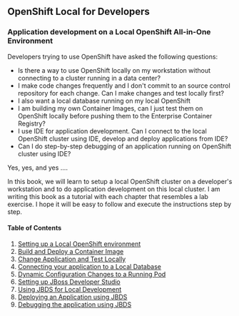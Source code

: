 ## OpenShift Local for Developers
### Application development on a Local OpenShift All-in-One Environment

Developers trying to use OpenShift have asked the following questions: 

* Is there a way to use OpenShift locally on my workstation without connecting to a cluster running in a data center? 
* I make code changes frequently and I don't commit to an source control repository for each change. Can I make changes and test locally first? 
* I also want a local database running on my local OpenShift 
* I am building my own Container Images, can I just test them on OpenShift locally before pushing them to the Enterprise Container Registry? 
* I use IDE for application development. Can I connect to the local OpenShift cluster using IDE, develop and deploy applications from IDE?
* Can I do step-by-step debugging of an application running on OpenShift cluster using IDE?

Yes, yes, and yes ....

In this book, we will learn to setup a local OpenShift cluster on a developer's workstation and to do application development on this local cluster. I am writing this book as a tutorial with each chapter that resembles a lab exercise. I hope it will be easy to follow and execute the instructions step by step. 

#### Table of Contents
1. [Setting up a Local OpenShift environment](SettingUpALocalOpenShiftCluster.md)
2. [Build and Deploy a Container Image](BuildAndDeployAContainerImage.md)
3. [Change Application and Test Locally](ChangeApplicationAndTestLocally.md) 
4. [Connecting your application to a Local Database](ConnectingYourApplicationToALocalDatabase.md)
5. [Dynamic Configuration Changes to a Running Pod](DynamicConfigUpdatesToARunningPod.md)
6. [Setting up JBoss Developer Studio](SettingUpJBossDeveloperStudio.md)
7. [Using JBDS for Local Development](UsingJBDSForLocalDev.md)
8. [Deploying an Application using JBDS](CreateAnApplicationFromIDE.md)
9. [Debugging the application using JBDS](DebuggingUsingIDE.md)


